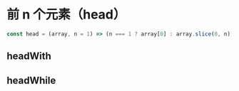 # 前 n 个元素（head）

```js
const head = (array, n = 1) => (n === 1 ? array[0] : array.slice(0, n));
```

## headWith

## headWhile
